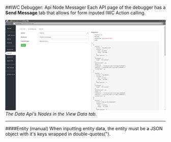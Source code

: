 ##IWC Debugger: Api Node Messager
Each API page of the debugger has a **Send Message** tab that allows for form inputed IWC Action calling.


![img](../../../assets/debugger_api_message.png)
_The Data Api's Nodes in the View Data tab._


***
####Entity (manual)
When inputting entity data, the entity must be a JSON object with it's keys wrapped in double-quotes(").